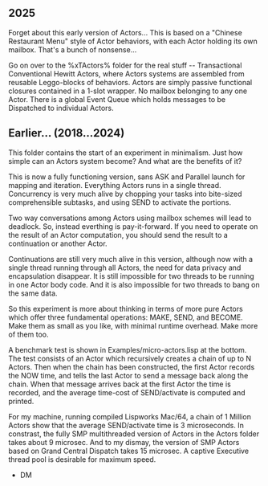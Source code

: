 2025
--

Forget about this early version of Actors... This is based on a "Chinese Restaurant Menu" style of Actor behaviors, with each Actor holding its own mailbox. That's a bunch of nonsense...

Go on over to the %xTActors% folder for the real stuff -- Transactional Conventional Hewitt Actors, where Actors systems are assembled from reusable Leggo-blocks of behaviors. Actors are simply passive functional closures contained in a 1-slot wrapper. No mailbox belonging to any one Actor. There is a global Event Queue which holds messages to be Dispatched to individual Actors.


Earlier... (2018...2024)
--

This folder contains the start of an experiment in minimalism. Just
how simple can an Actors system become? And what are the benefits of
it?

This is now a fully functioning version, sans ASK and Parallel launch
for mapping and iteration. Everything Actors runs in a single thread.
Concurrency is very much alive by chopping your tasks into bite-sized
comprehensible subtasks, and using SEND to activate the portions.

Two way conversations among Actors using mailbox schemes will lead to
deadlock. So, instead everthing is pay-it-forward. If you need to
operate on the result of an Actor computation, you should send the
result to a continuation or another Actor.

Continuations are still very much alive in this version, although now
with a single thread running through all Actors, the need for data
privacy and encapsulation disappear. It is still impossible for two
threads to be running in one Actor body code. And it is also
impossible for two threads to bang on the same data.

So this experiment is more about thinking in terms of more pure Actors
which offer three fundamental operations: MAKE, SEND, and BECOME. Make
them as small as you like, with minimal runtime overhead. Make more of
them too.

A benchmark test is shown in Examples/micro-actors.lisp at the bottom.
The test consists of an Actor which recursively creates a chain of up
to N Actors. Then when the chain has been constructed, the first Actor
records the NOW time, and tells the last Actor to send a message back
along the chain. When that message arrives back at the first Actor the
time is recorded, and the average time-cost of SEND/activate is
computed and printed.

For my machine, running compiled Lispworks Mac/64, a chain of 1
Million Actors show that the average SEND/activate time is 3
microseconds. In constrast, the fully SMP multithreaded version of
Actors in the Actors folder takes about 9 microsec. And to my dismay,
the version of SMP Actors based on Grand Central Dispatch takes 15
microsec. A captive Executive thread pool is desirable for maximum
speed.

- DM
